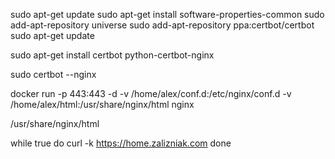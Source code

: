 sudo apt-get update
sudo apt-get install software-properties-common
sudo add-apt-repository universe
sudo add-apt-repository ppa:certbot/certbot
sudo apt-get update

sudo apt-get install certbot python-certbot-nginx

sudo certbot --nginx

docker run -p 443:443 -d -v /home/alex/conf.d:/etc/nginx/conf.d  -v /home/alex/html:/usr/share/nginx/html nginx

/usr/share/nginx/html


while true
do
  curl -k https://home.zalizniak.com
done